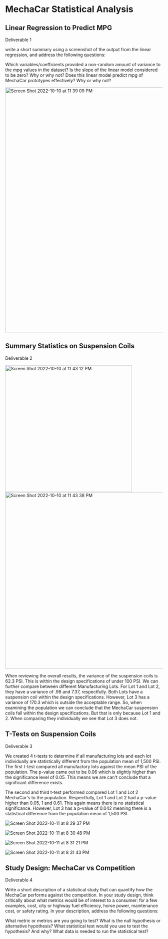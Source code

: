 # MechaCar Statistical Analysis

## Linear Regression to Predict MPG
Deliverable 1


write a short summary using a screenshot of the output from the linear regression, and address the following questions:

Which variables/coefficients provided a non-random amount of variance to the mpg values in the dataset?
Is the slope of the linear model considered to be zero? Why or why not?
Does this linear model predict mpg of MechaCar prototypes effectively? Why or why not?

<img width="784" alt="Screen Shot 2022-10-10 at 11 39 09 PM" src="https://user-images.githubusercontent.com/108151049/194991828-3a29b1d7-aedb-4b05-b40f-4404885227cd.png">





## Summary Statistics on Suspension Coils
Deliverable 2

<img width="405" alt="Screen Shot 2022-10-10 at 11 43 12 PM" src="https://user-images.githubusercontent.com/108151049/194992326-8a71586b-dcd4-4796-9bdd-f746ecde9dd5.png">


<img width="564" alt="Screen Shot 2022-10-10 at 11 43 38 PM" src="https://user-images.githubusercontent.com/108151049/194992378-4fef19c8-2407-4b89-a303-82bf7d11da99.png">



When reviewing the overall results, the variance of the suspension coils is 62.3 PSI. This is within the design specifications of under 100 PSI. We can further compare between different Manufacturing Lots. For Lot 1 and Lot 2, they have a variance of .98 and 7.37, respectfully. Both Lots have a suspension coil within the design specifications. However, Lot 3 has a variance of 170.3 which is outside the acceptable range. So, when examining the population we can conclude that the MechaCar suspension coils fall within the design specifications. But that is only because Lot 1 and 2. When comparing they individually we see that Lot 3 does not. 





## T-Tests on Suspension Coils
Deliverable 3

We created 4 t-tests to determine if all manufacturing lots and each lot individually are statistically different from the population mean of 1,500 PSI. The first t-test compared all manufactory lots against the mean PSI of the population. The p-value came out to be 0.06 which is slightly higher than the significance level of 0.05. This means we are can't conclude that a significant difference exists. 


The second and third t-test performed compared Lot 1 and Lot 2 MechaCar's to the population. Respectfully, Lot 1 and Lot 2 had a p-value higher than 0.05, 1 and 0.61. This again means there is no statistical significance. However, Lot 3 has a p-value of 0.042 meaning there is a statistical difference from the population mean of 1,500 PSI. 

![Screen Shot 2022-10-11 at 8 29 37 PM](https://user-images.githubusercontent.com/108151049/195222231-3231def9-12e7-4ebe-bd5c-28b7b0e3e2b8.png)

![Screen Shot 2022-10-11 at 8 30 48 PM](https://user-images.githubusercontent.com/108151049/195222330-d65b18b3-749e-43ac-b128-0e8709d3fe0a.png)

![Screen Shot 2022-10-11 at 8 31 21 PM](https://user-images.githubusercontent.com/108151049/195222390-1bc9e6be-b17d-403d-8877-ddc6aa35d6f6.png)

![Screen Shot 2022-10-11 at 8 31 43 PM](https://user-images.githubusercontent.com/108151049/195222430-f7497b7e-7245-4741-b9ae-cc559c528bfe.png)


## Study Design: MechaCar vs Competition
Deliverable 4

Write a short description of a statistical study that can quantify how the MechaCar performs against the competition. In your study design, think critically about what metrics would be of interest to a consumer: for a few examples, cost, city or highway fuel efficiency, horse power, maintenance cost, or safety rating.
In your description, address the following questions:

What metric or metrics are you going to test?
What is the null hypothesis or alternative hypothesis?
What statistical test would you use to test the hypothesis? And why?
What data is needed to run the statistical test?

